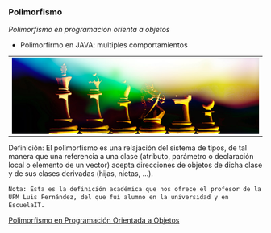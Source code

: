 ### Polimorfismo

_Polimorfismo en programacion orienta a objetos_

- Polimorfirmo en JAVA: multiples comportamientos

<table align="center" >
  <tr>
    <td align="center" style="padding=0;width=50%;">
      <img align="center" style="padding=0;" src="./images/polimorfismo1.jpg" />
    </td>
  </tr>
</table>

<p>Definición: El polimorfismo es una relajación del sistema de tipos, de tal manera que una referencia a una clase (atributo, parámetro o declaración local o elemento de un vector) acepta direcciones de objetos de dicha clase y de sus clases derivadas (hijas, nietas, …).</p>

```
Nota: Esta es la definición académica que nos ofrece el profesor de la UPM Luis Fernández, del que fui alumno en la universidad y en EscuelaIT.
```


[Polimorfismo en Programación Orientada a Objetos](https://desarrolloweb.com/articulos/polimorfismo-programacion-orientada-objetos-concepto.html#:~:text=Veremos%20que%20el%20polimorfismo%20y,%2C%20moto%2C%20autob%C3%BAs%2C%20etc.)